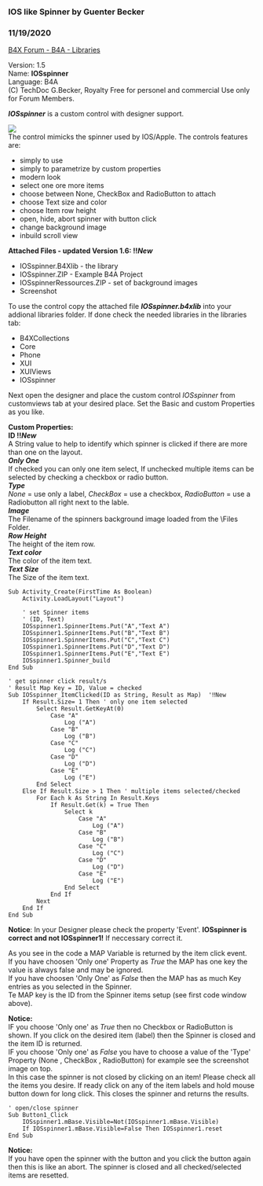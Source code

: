 ### IOS like Spinner by Guenter Becker
### 11/19/2020
[B4X Forum - B4A - Libraries](https://www.b4x.com/android/forum/threads/124649/)

Version: 1.5  
Name: **IOSspinner**  
Language: B4A  
(C) TechDoc G.Becker, Royalty Free for personel and commercial Use only for Forum Members.  
  
***IOSspinner*** is a custom control with designer support.  
  
![](https://www.b4x.com/android/forum/attachments/103091)  
The control mimicks the spinner used by IOS/Apple. The controls features are:  

- simply to use
- simply to parametrize by custom properties
- modern look
- select one ore more items
- choose between None, CheckBox and RadioButton to attach
- choose Text size and color
- choose Item row height
- open, hide, abort spinner with button click
- change background image
- inbuild scroll view

**Attached Files - updated Version 1.6: **‼*New*****   

- IOSspinner.B4Xlib - the library
- IOSspinner.ZIP - Example B4A Project
- IOSspinnerRessources.ZIP - set of background images
- Screenshot

  
To use the control copy the attached file ***IOSspinner.b4xlib*** into your addional libraries folder. If done check the needed libraries in the libraries tab:  

- B4XCollections
- Core
- Phone
- XUI
- XUIViews
- IOSspinner

Next open the designer and place the custom control *IOSspinner* from customviews tab at your desired place. Set the Basic and custom Properties as you like.  
  
**Custom Properties:  
ID ‼*New***  
A String value to help to identify which spinner is clicked if there are more than one on the layout.  
***Only One***  
If checked you can only one item select, If unchecked multiple items can be selected by checking a checkbox or radio button.  
***Type***  
*None* = use only a label, *CheckBox* = use a checkbox, *RadioButton* = use a Radiobutton all right next to the lable.  
***Image***  
The Filename of the spinners background image loaded from the \Files Folder.  
***Row Height***  
The height of the item row.  
***Text color***  
The color of the item text.  
***Text Size***  
The Size of the item text.  
  

```B4X
Sub Activity_Create(FirstTime As Boolean)  
    Activity.LoadLayout("Layout")  
  
    ' set Spinner items  
    ' (ID, Text)  
    IOSspinner1.SpinnerItems.Put("A","Text A")  
    IOSspinner1.SpinnerItems.Put("B","Text B")  
    IOSspinner1.SpinnerItems.Put("C","Text C")  
    IOSspinner1.SpinnerItems.Put("D","Text D")  
    IOSspinner1.SpinnerItems.Put("E","Text E")  
    IOSspinner1.Spinner_build  
End Sub
```

  
  

```B4X
' get spinner click result/s  
' Result Map Key = ID, Value = checked  
Sub IOSspinner_ItemClicked(ID as String, Result as Map)  '‼New   
    If Result.Size= 1 Then ' only one item selected  
        Select Result.GetKeyAt(0)  
            Case "A"  
                Log ("A")  
            Case "B"  
                Log ("B")  
            Case "C"  
                Log ("C")  
            Case "D"  
                Log ("D")  
            Case "E"  
                Log ("E")  
        End Select  
    Else If Result.Size > 1 Then ' multiple items selected/checked  
        For Each k As String In Result.Keys  
            If Result.Get(k) = True Then  
                Select k  
                    Case "A"  
                        Log ("A")  
                    Case "B"  
                        Log ("B")  
                    Case "C"  
                        Log ("C")  
                    Case "D"  
                        Log ("D")  
                    Case "E"  
                        Log ("E")  
                End Select  
            End If  
        Next  
    End If  
End Sub
```

  
  
**Notice**: In your Designer please check the property 'Event'. **IOSspinner is correct and not IOSspinner1!** If neccessary correct it.  
  
As you see in the code a MAP Variable is returned by the item click event.  
If you have choosen 'Only one' Property as *True* the MAP has one key the value is always false and may be ignored.  
If you have choosen 'Only One' as *False* then the MAP has as much Key entries as you selected in the Spinner.  
Te MAP key is the ID from the Spinner items setup (see first code window above).  
  
**Notice:**  
IF you choose 'Only one' as *True* then no Checkbox or RadioButton is shown. If you click on the desired item (label) then the Spinner is closed and the item ID is returned.  
IF you choose 'Only one' as *False* you have to choose a value of the 'Type' Property (None , CheckBox , RadioButton) for example see the screenshot image on top.  
In this case the spinner is not closed by clicking on an item! Please check all the items you desire. If ready click on any of the item labels and hold mouse button down for long click. This closes the spinner and returns the results.  
  

```B4X
' open/close spinner  
Sub Button1_Click  
    IOSspinner1.mBase.Visible=Not(IOSspinner1.mBase.Visible)  
    If IOSspinner1.mBase.Visible=False Then IOSspinner1.reset  
End Sub
```

  
  
**Notice:**  
If you have open the spinner with the button and you click the button again then this is like an abort. The spinner is closed and all checked/selected items are resetted.